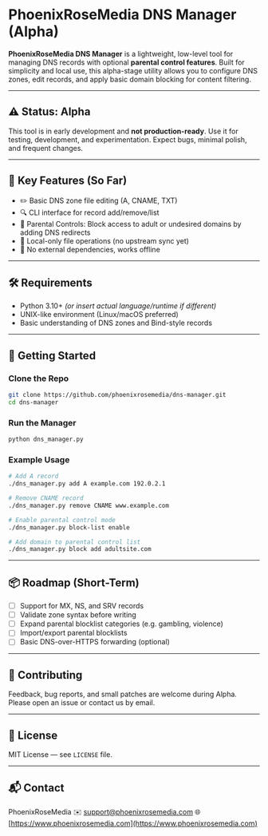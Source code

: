 
# PhoenixRoseMedia DNS Manager (Alpha)

**PhoenixRoseMedia DNS Manager** is a lightweight, low-level tool for managing DNS records with optional **parental control features**. Built for simplicity and local use, this alpha-stage utility allows you to configure DNS zones, edit records, and apply basic domain blocking for content filtering.

---

## ⚠️ Status: Alpha

This tool is in early development and **not production-ready**. Use it for testing, development, and experimentation. Expect bugs, minimal polish, and frequent changes.

---

## 🔑 Key Features (So Far)

* ✏️ Basic DNS zone file editing (A, CNAME, TXT)
* 🔍 CLI interface for record add/remove/list
* 📵 Parental Controls: Block access to adult or undesired domains by adding DNS redirects
* 💾 Local-only file operations (no upstream sync yet)
* 🧱 No external dependencies, works offline

---

## 🛠️ Requirements

* Python 3.10+ *(or insert actual language/runtime if different)*
* UNIX-like environment (Linux/macOS preferred)
* Basic understanding of DNS zones and Bind-style records

---

## 🚀 Getting Started

### Clone the Repo

```bash
git clone https://github.com/phoenixrosemedia/dns-manager.git
cd dns-manager
```

### Run the Manager

```bash
python dns_manager.py
```

### Example Usage

```bash
# Add A record
./dns_manager.py add A example.com 192.0.2.1

# Remove CNAME record
./dns_manager.py remove CNAME www.example.com

# Enable parental control mode
./dns_manager.py block-list enable

# Add domain to parental control list
./dns_manager.py block add adultsite.com
```

---

## 📦 Roadmap (Short-Term)

* [ ] Support for MX, NS, and SRV records
* [ ] Validate zone syntax before writing
* [ ] Expand parental blocklist categories (e.g. gambling, violence)
* [ ] Import/export parental blocklists
* [ ] Basic DNS-over-HTTPS forwarding (optional)

---

## 🧪 Contributing

Feedback, bug reports, and small patches are welcome during Alpha. Please open an issue or contact us by email.

---

## 📄 License

MIT License — see `LICENSE` file.

---

## 📬 Contact

PhoenixRoseMedia
✉️ [support@phoenixrosemedia.com](mailto:support@phoenixrosemedia.com)
🌐 [https://www.phoenixrosemedia.com](https://www.phoenixrosemedia.com)


